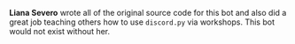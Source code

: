 **Liana Severo** wrote all of the original source code for this bot and also did a great job teaching others how to use `discord.py` via workshops. This bot would not exist without her.
